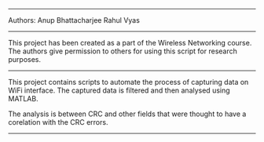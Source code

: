 **********************************************************************************
Authors:
Anup Bhattacharjee
Rahul Vyas
**********************************************************************************
This project has been  created as a part of the Wireless Networking course.
The authors give permission to others for using this script for research purposes.
**********************************************************************************
This project contains scripts to automate the process of capturing data on WiFi interface. The captured data is filtered and then  analysed using MATLAB.

The analysis is between CRC and other fields that were thought to have a corelation with the CRC errors.

**********************************************************************************
